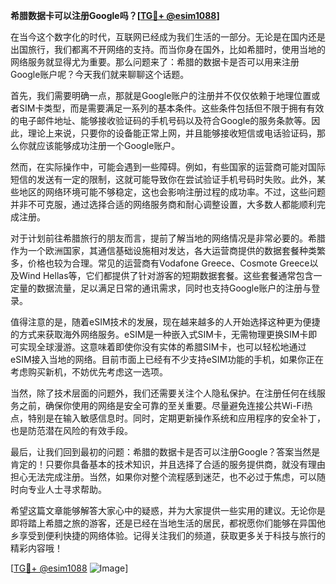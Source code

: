 **希腊数据卡可以注册Google吗？[[TG💪+ @esim1088](https://t.me/s/esim1088)]**

在当今这个数字化的时代，互联网已经成为我们生活的一部分。无论是在国内还是出国旅行，我们都离不开网络的支持。而当你身在国外，比如希腊时，使用当地的网络服务就显得尤为重要。那么问题来了：希腊的数据卡是否可以用来注册Google账户呢？今天我们就来聊聊这个话题。

首先，我们需要明确一点，那就是Google账户的注册并不仅仅依赖于地理位置或者SIM卡类型，而是需要满足一系列的基本条件。这些条件包括但不限于拥有有效的电子邮件地址、能够接收验证码的手机号码以及符合Google的服务条款等。因此，理论上来说，只要你的设备能正常上网，并且能够接收短信或电话验证码，那么你就应该能够成功注册一个Google账户。

然而，在实际操作中，可能会遇到一些障碍。例如，有些国家的运营商可能对国际短信的发送有一定的限制，这就可能导致你在尝试验证手机号码时失败。此外，某些地区的网络环境可能不够稳定，这也会影响注册过程的成功率。不过，这些问题并非不可克服，通过选择合适的网络服务商和耐心调整设置，大多数人都能顺利完成注册。

对于计划前往希腊旅行的朋友而言，提前了解当地的网络情况是非常必要的。希腊作为一个欧洲国家，其通信基础设施相对发达，各大运营商提供的数据套餐种类繁多，价格也较为合理。常见的运营商有Vodafone Greece、Cosmote Greece以及Wind Hellas等，它们都提供了针对游客的短期数据套餐。这些套餐通常包含一定量的数据流量，足以满足日常的通讯需求，同时也支持Google账户的注册与登录。

值得注意的是，随着eSIM技术的发展，现在越来越多的人开始选择这种更为便捷的方式来获取海外网络服务。eSIM是一种嵌入式SIM卡，无需物理更换SIM卡即可实现全球漫游。这意味着即使你没有实体的希腊SIM卡，也可以轻松地通过eSIM接入当地的网络。目前市面上已经有不少支持eSIM功能的手机，如果你正在考虑购买新机，不妨优先考虑这一选项。

当然，除了技术层面的问题外，我们还需要关注个人隐私保护。在注册任何在线服务之前，确保你使用的网络是安全可靠的至关重要。尽量避免连接公共Wi-Fi热点，特别是在输入敏感信息时。同时，定期更新操作系统和应用程序的安全补丁，也是防范潜在风险的有效手段。

最后，让我们回到最初的问题：希腊的数据卡是否可以注册Google？答案当然是肯定的！只要你具备基本的技术知识，并且选择了合适的服务提供商，就没有理由担心无法完成注册。当然，如果你对整个流程感到迷茫，也不必过于焦虑，可以随时向专业人士寻求帮助。

希望这篇文章能够解答大家心中的疑惑，并为大家提供一些实用的建议。无论你是即将踏上希腊之旅的游客，还是已经在当地生活的居民，都祝愿你们能够在异国他乡享受到便利快捷的网络体验。记得关注我们的频道，获取更多关于科技与旅行的精彩内容哦！

[[TG💪+ @esim1088](https://t.me/s/esim1088) ![Image](https://i.postimg.cc/4NQfJmqS/Snipaste-2025-05-13-00-14-12.png)]